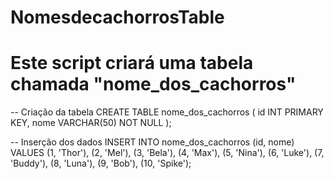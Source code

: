 # NomesdecachorrosTable
# Este script criará uma tabela chamada "nome_dos_cachorros" 

-- Criação da tabela
CREATE TABLE nome_dos_cachorros (
    id INT PRIMARY KEY,
    nome VARCHAR(50) NOT NULL
);

-- Inserção dos dados
INSERT INTO nome_dos_cachorros (id, nome) VALUES
    (1, 'Thor'),
    (2, 'Mel'),
    (3, 'Bela'),
    (4, 'Max'),
    (5, 'Nina'),
    (6, 'Luke'),
    (7, 'Buddy'),
    (8, 'Luna'),
    (9, 'Bob'),
    (10, 'Spike');



